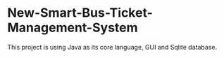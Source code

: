 # New-Smart-Bus-Ticket-Management-System

This project is using Java as its core language, GUI and Sqlite database.
